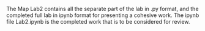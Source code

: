 The Map Lab2 contains all the separate part of the lab in .py format, and the completed full lab in ipynb format for presenting a cohesive work.
The ipynb file Lab2.ipynb is the completed work that is to be considered for review.
